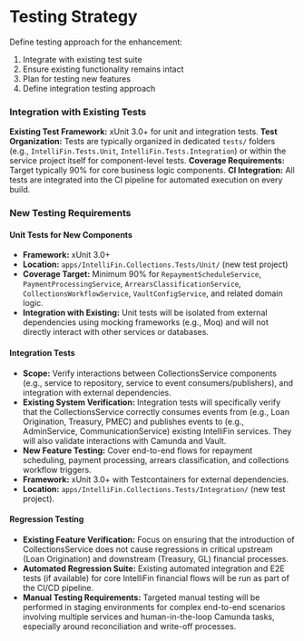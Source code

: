 # Testing Strategy

Define testing approach for the enhancement:

1. Integrate with existing test suite
2. Ensure existing functionality remains intact
3. Plan for testing new features
4. Define integration testing approach

### Integration with Existing Tests

**Existing Test Framework:** xUnit 3.0+ for unit and integration tests.
**Test Organization:** Tests are typically organized in dedicated `tests/` folders (e.g., `IntelliFin.Tests.Unit`, `IntelliFin.Tests.Integration`) or within the service project itself for component-level tests.
**Coverage Requirements:** Target typically 90% for core business logic components.
**CI Integration:** All tests are integrated into the CI pipeline for automated execution on every build.

### New Testing Requirements

#### Unit Tests for New Components

-   **Framework:** xUnit 3.0+
-   **Location:** `apps/IntelliFin.Collections.Tests/Unit/` (new test project)
-   **Coverage Target:** Minimum 90% for `RepaymentScheduleService`, `PaymentProcessingService`, `ArrearsClassificationService`, `CollectionsWorkflowService`, `VaultConfigService`, and related domain logic.
-   **Integration with Existing:** Unit tests will be isolated from external dependencies using mocking frameworks (e.g., Moq) and will not directly interact with other services or databases.

#### Integration Tests

-   **Scope:** Verify interactions between CollectionsService components (e.g., service to repository, service to event consumers/publishers), and integration with external dependencies.
-   **Existing System Verification:** Integration tests will specifically verify that the CollectionsService correctly consumes events from (e.g., Loan Origination, Treasury, PMEC) and publishes events to (e.g., AdminService, CommunicationService) existing IntelliFin services. They will also validate interactions with Camunda and Vault.
-   **New Feature Testing:** Cover end-to-end flows for repayment scheduling, payment processing, arrears classification, and collections workflow triggers.
-   **Framework:** xUnit 3.0+ with Testcontainers for external dependencies.
-   **Location:** `apps/IntelliFin.Collections.Tests/Integration/` (new test project).

#### Regression Testing

-   **Existing Feature Verification:** Focus on ensuring that the introduction of CollectionsService does not cause regressions in critical upstream (Loan Origination) and downstream (Treasury, GL) financial processes.
-   **Automated Regression Suite:** Existing automated integration and E2E tests (if available) for core IntelliFin financial flows will be run as part of the CI/CD pipeline.
-   **Manual Testing Requirements:** Targeted manual testing will be performed in staging environments for complex end-to-end scenarios involving multiple services and human-in-the-loop Camunda tasks, especially around reconciliation and write-off processes.
